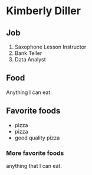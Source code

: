 # Kimberly Diller

## Job
1. Saxophone Lesson Instructor
2. Bank Teller
3. Data Analyst

## Food
Anything I can eat.

## Favorite foods
- pizza
- pizza
- good quality pizza

### More favorite foods 
anything that I can eat.